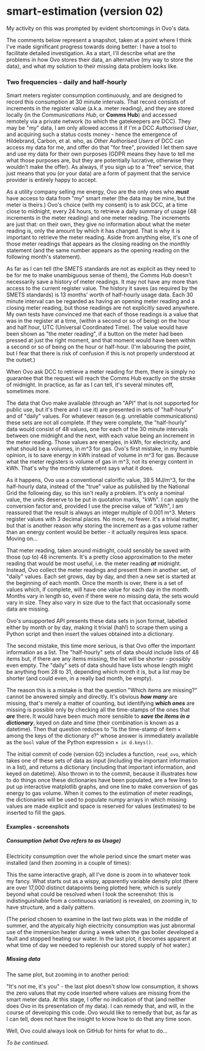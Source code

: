 # smart-estimation (version 02)
My activity on this was prompted by evident shortcomings in Ovo's data.

The comments below represent a snapshot, taken at a point where I think I've made significant progress towards doing better: I have a tool to facilitate detailed investigation. As a start, I'll describe what are the problems in how Ovo stores their data, an alternative (my way to store the data), and what my solution to their missing data problem looks like.

### Two frequencies - daily and half-hourly

Smart meters register consumption continuously, and are designed to record this consumption at 30 minute intervals. That record consists of increments in the register value (a.k.a. meter reading), and they are stored locally (in the *Communications Hub*, or **Comms Hub**) and accessed remotely via a private network (to which the gatekeepers are DCC). They may be "my" data, I am only allowed access it if I'm a DCC *Authorised User*, and acquiring such a status costs money - hence the emergence of Hildebrand, Carbon, et al. who, as *Other Authorised Users* of DCC can access my data for me, and offer do that "for free", provided I let them save and use my data for their own purposes (GDPR means they have to tell me what those purposes are, but they are potentially lucrative, otherwise they wouldn't make the offer). As always, if you sign up to a "free" service, that just means that you (or your data) are a form of payment that the service provider is entirely happy to accept.

As a utility company selling me energy, Ovo are the only ones who ***must*** have access to data from "my" smart meter (the data may be mine, but the meter is theirs.) Ovo's choice (with my consent) is to ask DCC, at a time close to midnight, every 24 hours, to retrieve a daily summary of usage (48 increments in the meter reading) and one meter reading. The increments are just that: on their own, they give no information about what the meter reading is, only the amount by which it has changed. That is why it is important to retrieve the meter reading. Aside from anything else, it's one of those meter readings that appears as the closing reading on the monthly statement (and the same number appears as the opening reading on the following month's statement).

As far as I can tell (the SMETS standards are not as explicit as they need to be for me to make unambiguous sense of them), the Comms Hub doesn't necessarily save a history of meter readings. It may not have any more than access to the current register value. The history it saves (as required by the SMETS standards) is 13 months' worth of half-hourly usage data. Each 30 minute interval can be regarded as having an opening meter reading and a closing meter reading, but those readings are not explicitly saved anywhere. My own tests have convinced me that each of those readings is a value that was in the register at a time, (within a second or so of being) on the hour and half hour, UTC (Universal Coordinated Time). The value would have been shown as "the meter reading", if a button on the meter had been pressed at just the right moment, and that moment would have been within a second or so of being on the hour or half-hour. (I'm labouring the point, but I fear that there is risk of confusion if this is not properly understood at the outset.)

When Ovo ask DCC to retrieve a meter reading for them, there is simply no guarantee that the request will reach the Comms Hub exactly on the stroke of midnight. In practice, as far as I can tell, it's several minutes off, sometimes more.

The data that Ovo make available (through an "API" that is not supported for public use, but it's there and I use it) are presented in sets of "half-hourly" and of "daily" values. For whatever reason (e.g. unreliable communications) these sets are not all complete. If they were complete, the "half-hourly" data would consist of 48 values, one for each of the 30 minute intervals between one midnight and the next, with each value being an increment in the meter reading. Those values are energies, in kWh, for electricity, and what should be a volumes, in m^3 for gas. Ovo's first mistake, in my humble opinion, is to save energy in kWh instead of volume in m^3 for gas. Because what the meter registers is volume of gas in m^3, not its energy content in kWh. That's why the monthly statement says what it does.

As it happens, Ovo use a conventional calorific value, 39.5 MJ/m^3, for the half-hourly data, instead of the "true" value as published by the National Grid the following day, so this isn't really a problem. It's only a nominal value, the units deserve to be put in quotation marks, "kWh". I can apply the conversion factor and, provided I use the precise value of "kWh", I am reassured that the result is always an integer multiple of 0.001 m^3. Meters register values with 3 decimal places. No more, no fewer. It's a trivial matter, but that is another reason why storing the increment as a gas volume rather than an energy content would be better - it actually requires less space. Moving on...

That meter reading, taken around midnight, could sensibly be saved with those (up to) 48 increments. It's a pretty close approximation to the meter reading that would be most useful, i.e. the meter reading ***at*** midnight. Instead, Ovo collect the meter readings and present them in another set, of "daily" values. Each set grows, day by day, and then a new set is started at the beginning of each month. Once the month is over, there is a set of values which, if complete, will have one value for each day in the month. Months vary in length so, even if there were no missing data, the sets would vary in size. They also vary in size due to the fact that occasionally some data are missing.

Ovo's unsupported API presents these data sets in json format, labelled either by month or by day, making it trivial (hah!) to scrape them using a Python script and then insert the values obtained into a dictionary.

The second mistake, this time more serious, is that Ovo offer the important information as a list. The "half-hourly" sets of data should include lists of 48 items but, if there are any items missing, the list will be shorter - possibly even empty. The "daily" sets of data should have lists whose length might be anything from 28 to 31, depending which month it is, but a list may be shorter (and could even, in a really bad month, be empty).

The reason this is a mistake is that the question "Which items are missing?" cannot be answered simply and directly. It's obvious ***how many*** are missing, that's merely a matter of counting, but identifying ***which ones*** are missing is possible only by checking all the time-stamps of the ones that ***are*** there. It would have been much more sensible to ***save the items in a dictionary***, keyed on date and time (their combination is known as a datetime). Then that question reduces to "Is the time-stamp of item `x` among the keys of the dictionary `d`?" whose answer is immediately available as the `bool` value of the Python expression `x in d.keys()`.

The initial commit of code (version 02) includes a function, `read_ovo`, which takes one of these sets of data as input (including the important information in a list), and returns a dictionary (including that important information, and keyed on datetime). Also thrown in to the commit, because it illustrates how to do things once these dictionaries have been populated, are a few lines to put up interactive matplotlib graphs, and one line to make conversion of gas energy to gas volume. When it comes to the estimation of meter readings, the dictionaries will be used to populate numpy arrays in which missing values are made explicit and space is reserved for values (estimates) to be inserted to fill the gaps.

#### Examples - screenshots

##### Consumption (what Ovo refers to as Usage)

Electricity consumption over the whole period since the smart meter was installed (and then zooming in a couple of times): 





This the same interactive graph, all I've done is zoom in to whatever took my fancy. What starts out as a wispy, apparently variable density plot (there are over 17,000 distinct datapoints being plotted here, which is surely beyond what could be resolved when I took the screenshot: this is indistinguishable from a continuous variation) is revealed, on zooming in, to have structure, and a daily pattern.

(The period chosen to examine in the last two plots was in the middle of summer, and the atypically high electricity consumption was just abnormal use of the immersion heater during a week when the gas boiler developed a fault and stopped heating our water. In the last plot, it becomes apparent at what time of day we needed to replenish our stored supply of hot water.)

##### Missing data

The same plot, but zooming in to another period:




"It's not me, it's you" - the last plot doesn't show low consumption, it shows the zero values that my code inserted where values are missing from the smart meter data. At this stage, I offer no indication of that (and neither does Ovo in its presentation of my data). I can remedy that, and will, in the course of developing this code. Ovo would like to remedy that but, as far as I can tell, does not have the insight to know how to do that any time soon.

Well, Ovo could always look on GitHub for hints for what to do...

*To be continued.*


